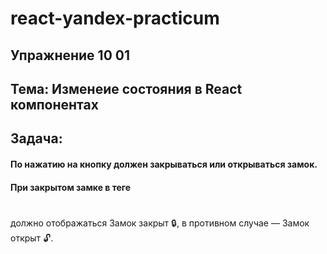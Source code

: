# react-yandex-practicum
## Упражнение 10 01
## Тема: Изменеие состояния в React компонентах
## Задача:
#### По нажатию на кнопку должен закрываться или открываться замок.
#### При закрытом замке в теге <h1></h1> должно отображаться Замок закрыт 🔒, в противном случае — Замок открыт 🔓.

